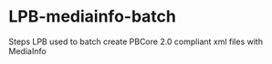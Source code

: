 # LPB-mediainfo-batch
Steps LPB used to batch create PBCore 2.0 compliant xml files with MediaInfo 

